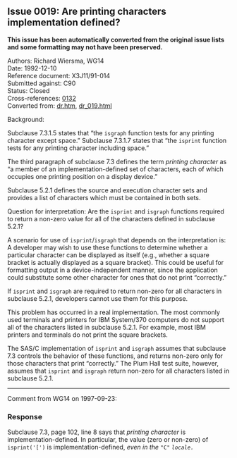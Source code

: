 ## Issue 0019: Are printing characters implementation defined?

**This issue has been automatically converted from the original issue lists and some formatting may not have been preserved.**

Authors: Richard Wiersma, WG14  
Date: 1992-12-10  
Reference document: X3J11/91-014  
Submitted against: C90  
Status: Closed  
Cross-references: [0132](issue0132.md)  
Converted from: [dr.htm](https://www.open-std.org/jtc1/sc22/wg14/www/docs/dr.htm), [dr_019.html](https://www.open-std.org/jtc1/sc22/wg14/www/docs/dr_019.html)

Background:

Subclause 7.3.1.5 states that “the `isgraph` function tests for any printing
character except space.” Subclause 7.3.1.7 states that “the `isprint` function
tests for any printing character including space.”

The third paragraph of subclause 7.3 defines the term *printing character* as “a
member of an implementation-defined set of characters, each of which occupies
one printing position on a display device.”

Subclause 5.2.1 defines the source and execution character sets and provides a
list of characters which must be contained in both sets.

Question for interpretation: Are the `isprint` and `isgraph` functions required
to return a non-zero value for all of the characters defined in subclause 5.2.1?

A scenario for use of `isprint`/`isgraph` that depends on the interpretation is:
A developer may wish to use these functions to determine whether a particular
character can be displayed as itself (e.g., whether a square bracket is actually
displayed as a square bracket). This could be useful for formatting output in a
device-independent manner, since the application could substitute some other
character for ones that do not print “correctly.”

If `isprint` and `isgraph` are required to return non-zero for all characters in
subclause 5.2.1, developers cannot use them for this purpose.

This problem has occurred in a real implementation. The most commonly used
terminals and printers for IBM System/370 computers do not support all of the
characters listed in subclause 5.2.1. For example, most IBM printers and
terminals do not print the square brackets.

The SAS/C implementation of `isprint` and `isgraph` assumes that subclause 7.3
controls the behavior of these functions, and returns non-zero only for those
characters that print “correctly.” The Plum Hall test suite, however, assumes
that `isprint` and `isgraph` return non-zero for all characters listed in
subclause 5.2.1.

---

Comment from WG14 on 1997-09-23:

### Response

Subclause 7.3, page 102, line 8 says that *printing character* is
implementation-defined. In particular, the value (zero or non-zero) of
`isprint('[')` is implementation-defined, *even in the* `"C"` *`locale.`*
